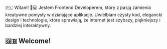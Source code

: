 🇵🇱 Witam! 🎨💻
  Jestem Frontend Developerem, który z pasją zamienia kreatywne pomysły w działające aplikacje. Uwielbiam czysty kod, elegancki design i technologie, które sprawiają, że internet jest szybszy, piękniejszy i bardziej interaktywny.

## 🇬🇧 Welcome!  
